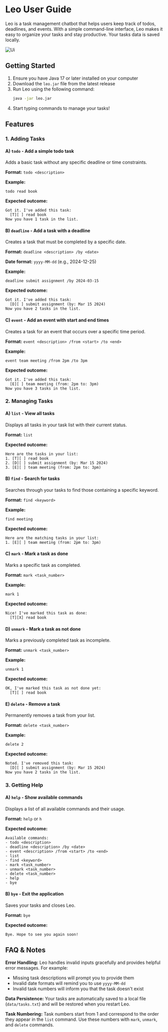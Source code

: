 # Leo User Guide

Leo is a task management chatbot that helps users keep track of todos, deadlines, and events. With a simple command-line
interface, Leo makes it easy to organize your tasks and stay productive. Your tasks data is saved locally.

![Ui](Ui.png)

## Getting Started

1. Ensure you have Java 17 or later installed on your computer
2. Download the `leo.jar` file from the latest release
3. Run Leo using the following command:
   ```bash
   java -jar leo.jar
   ```
4. Start typing commands to manage your tasks!

## Features

### 1. Adding Tasks

#### A) `todo` - Add a simple todo task

Adds a basic task without any specific deadline or time constraints.

**Format:** `todo <description>`

**Example:**

```
todo read book
```

**Expected outcome:**

```
Got it. I've added this task:
  [T][ ] read book
Now you have 1 task in the list.
```

#### B) `deadline` - Add a task with a deadline

Creates a task that must be completed by a specific date.

**Format:** `deadline <description> /by <date>`

**Date format:** `yyyy-MM-dd` (e.g., 2024-12-25)

**Example:**

```
deadline submit assignment /by 2024-03-15
```

**Expected outcome:**

```
Got it. I've added this task:
  [D][ ] submit assignment (by: Mar 15 2024)
Now you have 2 tasks in the list.
```

#### C) `event` - Add an event with start and end times

Creates a task for an event that occurs over a specific time period.

**Format:** `event <description> /from <start> /to <end>`

**Example:**

```
event team meeting /from 2pm /to 3pm
```

**Expected outcome:**

```
Got it. I've added this task:
  [E][ ] team meeting (from: 2pm to: 3pm)
Now you have 3 tasks in the list.
```

### 2. Managing Tasks

#### A) `list` - View all tasks

Displays all tasks in your task list with their current status.

**Format:** `list`

**Expected outcome:**

```
Here are the tasks in your list:
1. [T][ ] read book
2. [D][ ] submit assignment (by: Mar 15 2024)
3. [E][ ] team meeting (from: 2pm to: 3pm)
```

#### B) `find` - Search for tasks

Searches through your tasks to find those containing a specific keyword.

**Format:** `find <keyword>`

**Example:**

```
find meeting
```

**Expected outcome:**

```
Here are the matching tasks in your list:
1. [E][ ] team meeting (from: 2pm to: 3pm)
```

#### C) `mark` - Mark a task as done

Marks a specific task as completed.

**Format:** `mark <task_number>`

**Example:**

```
mark 1
```

**Expected outcome:**

```
Nice! I've marked this task as done:
  [T][X] read book
```

#### D) `unmark` - Mark a task as not done

Marks a previously completed task as incomplete.

**Format:** `unmark <task_number>`

**Example:**

```
unmark 1
```

**Expected outcome:**

```
OK, I've marked this task as not done yet:
  [T][ ] read book
```

#### E) `delete` - Remove a task

Permanently removes a task from your list.

**Format:** `delete <task_number>`

**Example:**

```
delete 2
```

**Expected outcome:**

```
Noted. I've removed this task:
  [D][ ] submit assignment (by: Mar 15 2024)
Now you have 2 tasks in the list.
```

### 3. Getting Help

#### A) `help` - Show available commands

Displays a list of all available commands and their usage.

**Format:** `help` or `h`

**Expected outcome:**

```
Available commands:
- todo <description>
- deadline <description> /by <date>
- event <description> /from <start> /to <end>
- list
- find <keyword>
- mark <task_number>
- unmark <task_number>
- delete <task_number>
- help
- bye
```

#### B) `bye` - Exit the application

Saves your tasks and closes Leo.

**Format:** `bye`

**Expected outcome:**

```
Bye. Hope to see you again soon!
```

## FAQ & Notes

**Error Handling:** Leo handles invalid inputs gracefully and provides helpful error messages. For example:

- Missing task descriptions will prompt you to provide them
- Invalid date formats will remind you to use `yyyy-MM-dd`
- Invalid task numbers will inform you that the task doesn't exist

**Data Persistence:** Your tasks are automatically saved to a local file (`data/tasks.txt`) and will be restored when
you restart Leo.

**Task Numbering:** Task numbers start from 1 and correspond to the order they appear in the `list` command. Use these
numbers with `mark`, `unmark`, and `delete` commands.
